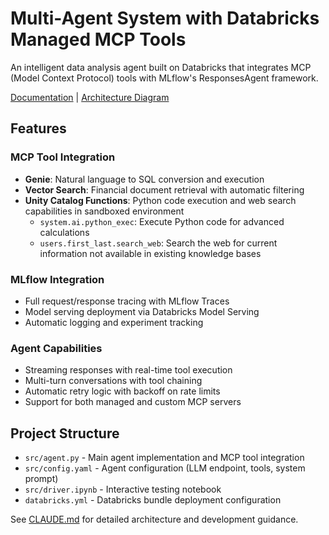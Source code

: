 # Multi-Agent System with Databricks Managed MCP Tools

An intelligent data analysis agent built on Databricks that integrates MCP (Model Context Protocol) tools with MLflow's ResponsesAgent framework.

[Documentation](https://docs.databricks.com/aws/en/notebooks/source/generative-ai/openai-mcp-tool-calling-agent.html) | [Architecture Diagram](architecture.md)

## Features

### MCP Tool Integration

- **Genie**: Natural language to SQL conversion and execution
- **Vector Search**: Financial document retrieval with automatic filtering
- **Unity Catalog Functions**: Python code execution and web search capabilities in sandboxed environment
  - `system.ai.python_exec`: Execute Python code for advanced calculations
  - `users.first_last.search_web`: Search the web for current information not available in existing knowledge bases

### MLflow Integration

- Full request/response tracing with MLflow Traces
- Model serving deployment via Databricks Model Serving
- Automatic logging and experiment tracking

### Agent Capabilities

- Streaming responses with real-time tool execution
- Multi-turn conversations with tool chaining
- Automatic retry logic with backoff on rate limits
- Support for both managed and custom MCP servers

## Project Structure

- `src/agent.py` - Main agent implementation and MCP tool integration
- `src/config.yaml` - Agent configuration (LLM endpoint, tools, system prompt)
- `src/driver.ipynb` - Interactive testing notebook
- `databricks.yml` - Databricks bundle deployment configuration

See [CLAUDE.md](CLAUDE.md) for detailed architecture and development guidance.
